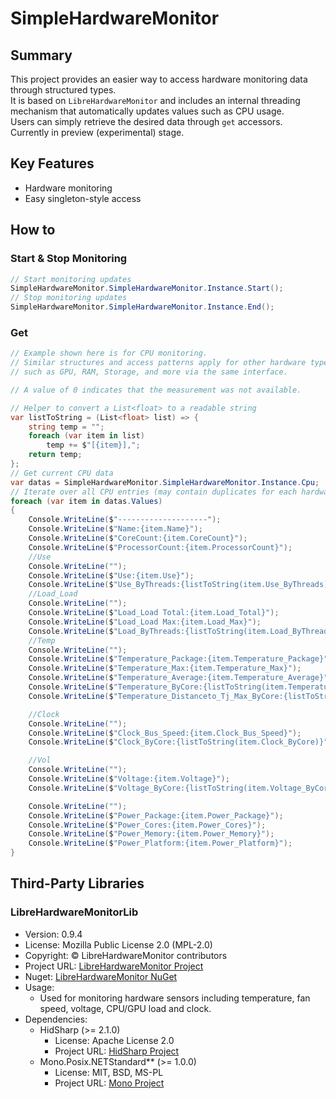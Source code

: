 # SimpleHardwareMonitor

## Summary
This project provides an easier way to access hardware monitoring data through structured types.</br>
It is based on <code>LibreHardwareMonitor</code> and includes an internal threading mechanism that automatically updates values such as CPU usage.</br>
Users can simply retrieve the desired data through <code>get</code> accessors.</br>
Currently in preview (experimental) stage.</br>

## Key Features

- Hardware monitoring
- Easy singleton-style access

## How to

### Start & Stop Monitoring
```cs
// Start monitoring updates
SimpleHardwareMonitor.SimpleHardwareMonitor.Instance.Start();
// Stop monitoring updates
SimpleHardwareMonitor.SimpleHardwareMonitor.Instance.End();
```

### Get
```cs
// Example shown here is for CPU monitoring.
// Similar structures and access patterns apply for other hardware types,
// such as GPU, RAM, Storage, and more via the same interface.

// A value of 0 indicates that the measurement was not available.

// Helper to convert a List<float> to a readable string
var listToString = (List<float> list) => {
    string temp = "";
    foreach (var item in list)
        temp += $"[{item}],";
    return temp;
};
// Get current CPU data
var datas = SimpleHardwareMonitor.SimpleHardwareMonitor.Instance.Cpu;
// Iterate over all CPU entries (may contain duplicates for each hardware instance)
foreach (var item in datas.Values)
{
    Console.WriteLine($"--------------------");
    Console.WriteLine($"Name:{item.Name}");
    Console.WriteLine($"CoreCount:{item.CoreCount}");
    Console.WriteLine($"ProcessorCount:{item.ProcessorCount}");
    //Use
    Console.WriteLine("");
    Console.WriteLine($"Use:{item.Use}");
    Console.WriteLine($"Use_ByThreads:{listToString(item.Use_ByThreads)}");
    //Load_Load
    Console.WriteLine("");
    Console.WriteLine($"Load_Load Total:{item.Load_Total}");
    Console.WriteLine($"Load_Load Max:{item.Load_Max}");
    Console.WriteLine($"Load_ByThreads:{listToString(item.Load_ByThreads)}");
    //Temp
    Console.WriteLine("");
    Console.WriteLine($"Temperature_Package:{item.Temperature_Package}");
    Console.WriteLine($"Temperature_Max:{item.Temperature_Max}");
    Console.WriteLine($"Temperature_Average:{item.Temperature_Average}");
    Console.WriteLine($"Temperature_ByCore:{listToString(item.Temperature_ByCore)} ");
    Console.WriteLine($"Temperature_Distanceto_Tj_Max_ByCore:{listToString(item.   Temperature_Distanceto_Tj_Max_ByCore)}");

    //Clock
    Console.WriteLine("");
    Console.WriteLine($"Clock_Bus_Speed:{item.Clock_Bus_Speed}");
    Console.WriteLine($"Clock_ByCore:{listToString(item.Clock_ByCore)}");

    //Vol
    Console.WriteLine("");
    Console.WriteLine($"Voltage:{item.Voltage}");
    Console.WriteLine($"Voltage_ByCore:{listToString(item.Voltage_ByCore)}");

    Console.WriteLine("");
    Console.WriteLine($"Power_Package:{item.Power_Package}");
    Console.WriteLine($"Power_Cores:{item.Power_Cores}");
    Console.WriteLine($"Power_Memory:{item.Power_Memory}");
    Console.WriteLine($"Power_Platform:{item.Power_Platform}");
}
```


## Third-Party Libraries

### LibreHardwareMonitorLib
- Version: 0.9.4
- License: Mozilla Public License 2.0 (MPL-2.0)
- Copyright: © LibreHardwareMonitor contributors
- Project URL: [LibreHardwareMonitor Project](https://github.com/LibreHardwareMonitor/LibreHardwareMonitor)
- Nuget: [LibreHardwareMonitor NuGet](https://www.nuget.org/packages/LibreHardwareMonitorLib/0.9.4)
- Usage:  
  - Used for monitoring hardware sensors including temperature, fan speed, voltage, CPU/GPU load and clock.
- Dependencies:
  - HidSharp (>= 2.1.0)
    - License: Apache License 2.0
    - Project URL: [HidSharp Project](http://www.zer7.com/software/hidsharp)
  - Mono.Posix.NETStandard** (>= 1.0.0)
    - License: MIT, BSD, MS-PL
    - Project URL: [Mono Project](https://github.com/mono/mono)
